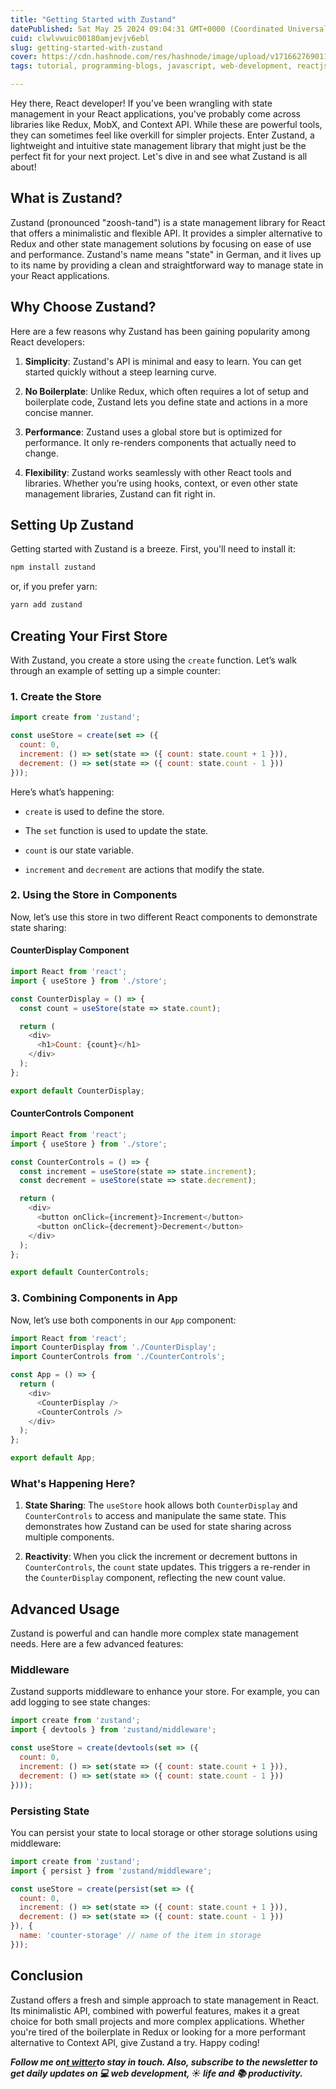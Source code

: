 ```yaml
---
title: "Getting Started with Zustand"
datePublished: Sat May 25 2024 09:04:31 GMT+0000 (Coordinated Universal Time)
cuid: clwlvwuic00180amjevjv6ebl
slug: getting-started-with-zustand
cover: https://cdn.hashnode.com/res/hashnode/image/upload/v1716627690110/e0c6303c-f078-4fda-8bdc-73cd9cf6d515.jpeg
tags: tutorial, programming-blogs, javascript, web-development, reactjs

---
```


Hey there, React developer! If you’ve been wrangling with state management in your React applications, you've probably come across libraries like Redux, MobX, and Context API. While these are powerful tools, they can sometimes feel like overkill for simpler projects. Enter Zustand, a lightweight and intuitive state management library that might just be the perfect fit for your next project. Let's dive in and see what Zustand is all about!

## **What is Zustand?**

Zustand (pronounced "zoosh-tand") is a state management library for React that offers a minimalistic and flexible API. It provides a simpler alternative to Redux and other state management solutions by focusing on ease of use and performance. Zustand's name means "state" in German, and it lives up to its name by providing a clean and straightforward way to manage state in your React applications.

## **Why Choose Zustand?**

Here are a few reasons why Zustand has been gaining popularity among React developers:

1. **Simplicity**: Zustand's API is minimal and easy to learn. You can get started quickly without a steep learning curve.
    
2. **No Boilerplate**: Unlike Redux, which often requires a lot of setup and boilerplate code, Zustand lets you define state and actions in a more concise manner.
    
3. **Performance**: Zustand uses a global store but is optimized for performance. It only re-renders components that actually need to change.
    
4. **Flexibility**: Zustand works seamlessly with other React tools and libraries. Whether you’re using hooks, context, or even other state management libraries, Zustand can fit right in.
    

## **Setting Up Zustand**

Getting started with Zustand is a breeze. First, you'll need to install it:

```bash
npm install zustand
```

or, if you prefer yarn:

```bash
yarn add zustand
```

## **Creating Your First Store**

With Zustand, you create a store using the `create` function. Let’s walk through an example of setting up a simple counter:

### **1\. Create the Store**

```javascript
import create from 'zustand';

const useStore = create(set => ({
  count: 0,
  increment: () => set(state => ({ count: state.count + 1 })),
  decrement: () => set(state => ({ count: state.count - 1 }))
}));
```

Here’s what’s happening:

* `create` is used to define the store.
    
* The `set` function is used to update the state.
    
* `count` is our state variable.
    
* `increment` and `decrement` are actions that modify the state.
    

### **2\. Using the Store in Components**

Now, let’s use this store in two different React components to demonstrate state sharing:

#### **CounterDisplay Component**

```javascript
import React from 'react';
import { useStore } from './store';

const CounterDisplay = () => {
  const count = useStore(state => state.count);

  return (
    <div>
      <h1>Count: {count}</h1>
    </div>
  );
};

export default CounterDisplay;
```

#### **CounterControls Component**

```javascript
import React from 'react';
import { useStore } from './store';

const CounterControls = () => {
  const increment = useStore(state => state.increment);
  const decrement = useStore(state => state.decrement);

  return (
    <div>
      <button onClick={increment}>Increment</button>
      <button onClick={decrement}>Decrement</button>
    </div>
  );
};

export default CounterControls;
```

### **3\. Combining Components in App**

Now, let’s use both components in our `App` component:

```javascript
import React from 'react';
import CounterDisplay from './CounterDisplay';
import CounterControls from './CounterControls';

const App = () => {
  return (
    <div>
      <CounterDisplay />
      <CounterControls />
    </div>
  );
};

export default App;
```

### **What's Happening Here?**

1. **State Sharing**: The `useStore` hook allows both `CounterDisplay` and `CounterControls` to access and manipulate the same state. This demonstrates how Zustand can be used for state sharing across multiple components.
    
2. **Reactivity**: When you click the increment or decrement buttons in `CounterControls`, the `count` state updates. This triggers a re-render in the `CounterDisplay` component, reflecting the new count value.
    

## **Advanced Usage**

Zustand is powerful and can handle more complex state management needs. Here are a few advanced features:

### **Middleware**

Zustand supports middleware to enhance your store. For example, you can add logging to see state changes:

```javascript
import create from 'zustand';
import { devtools } from 'zustand/middleware';

const useStore = create(devtools(set => ({
  count: 0,
  increment: () => set(state => ({ count: state.count + 1 })),
  decrement: () => set(state => ({ count: state.count - 1 }))
})));
```

### **Persisting State**

You can persist your state to local storage or other storage solutions using middleware:

```javascript
import create from 'zustand';
import { persist } from 'zustand/middleware';

const useStore = create(persist(set => ({
  count: 0,
  increment: () => set(state => ({ count: state.count + 1 })),
  decrement: () => set(state => ({ count: state.count - 1 }))
}), {
  name: 'counter-storage' // name of the item in storage
}));
```

## **Conclusion**

Zustand offers a fresh and simple approach to state management in React. Its minimalistic API, combined with powerful features, makes it a great choice for both small projects and more complex applications. Whether you're tired of the boilerplate in Redux or looking for a more performant alternative to Context API, give Zustand a try. Happy coding!

***Follow me on***[***t witter***](https://twitter.com/dev_is_a_dev)***to stay in touch. Also, subscribe to the newsletter to get daily updates on 💻 web development, ☀️ life and 📚 productivity.***